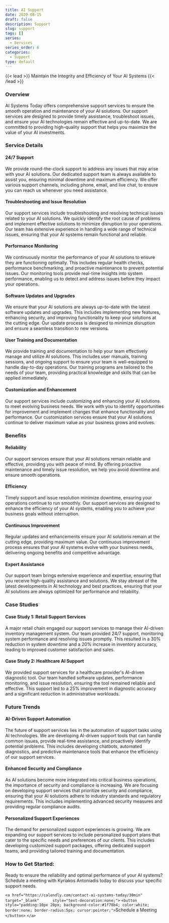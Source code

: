 ```yaml
---
title: AI Support
date: 2020-08-15
draft: false
description: Support
slug: support
tags: []
series:
  - Services
series_order: 6
categories:
  - Support
type: default
---
```

{{< lead >}}
Maintain the Integrity and Efficiency of Your AI Systems
{{< /lead >}}

### Overview

AI Systems Today offers comprehensive support services to ensure the smooth operation and maintenance of your AI solutions. Our support services are designed to provide timely assistance, troubleshoot issues, and ensure your AI technologies remain effective and up-to-date. We are committed to providing high-quality support that helps you maximize the value of your AI investments.

### Service Details

#### 24/7 Support

We provide round-the-clock support to address any issues that may arise with your AI solutions. Our dedicated support team is always available to assist you, ensuring minimal downtime and maximum efficiency. We offer various support channels, including phone, email, and live chat, to ensure you can reach us whenever you need assistance.

#### Troubleshooting and Issue Resolution

Our support services include troubleshooting and resolving technical issues related to your AI solutions. We quickly identify the root cause of problems and implement effective solutions to minimize disruption to your operations. Our team has extensive experience in handling a wide range of technical issues, ensuring that your AI systems remain functional and reliable.

#### Performance Monitoring

We continuously monitor the performance of your AI solutions to ensure they are functioning optimally. This includes regular health checks, performance benchmarking, and proactive maintenance to prevent potential issues. Our monitoring tools provide real-time insights into system performance, enabling us to detect and address issues before they impact your operations.

#### Software Updates and Upgrades

We ensure that your AI solutions are always up-to-date with the latest software updates and upgrades. This includes implementing new features, enhancing security, and improving functionality to keep your solutions at the cutting edge. Our update process is designed to minimize disruption and ensure a seamless transition to new versions.

#### User Training and Documentation

We provide training and documentation to help your team effectively manage and utilize AI solutions. This includes user manuals, training sessions, and ongoing support to ensure your team is well-equipped to handle day-to-day operations. Our training programs are tailored to the needs of your team, providing practical knowledge and skills that can be applied immediately.

#### Customization and Enhancement

Our support services include customizing and enhancing your AI solutions to meet evolving business needs. We work with you to identify opportunities for improvement and implement changes that enhance functionality and performance. Our customization services ensure that your AI solutions continue to deliver maximum value as your business grows and evolves.

### Benefits

#### Reliability

Our support services ensure that your AI solutions remain reliable and effective, providing you with peace of mind. By offering proactive maintenance and timely issue resolution, we help you avoid downtime and ensure smooth operations.

#### Efficiency

Timely support and issue resolution minimize downtime, ensuring your operations continue to run smoothly. Our support services are designed to enhance the efficiency of your AI systems, enabling you to achieve your business goals without interruption.

#### Continuous Improvement

Regular updates and enhancements ensure your AI solutions remain at the cutting edge, providing maximum value. Our continuous improvement process ensures that your AI systems evolve with your business needs, delivering ongoing benefits and competitive advantage.

#### Expert Assistance

Our support team brings extensive experience and expertise, ensuring that you receive high-quality assistance and solutions. We stay abreast of the latest developments in AI technology and best practices, ensuring that your AI solutions are always optimized for performance and reliability.

### Case Studies

#### Case Study 1: Retail Support Services

A major retail chain engaged our support services to manage their AI-driven inventory management system. Our team provided 24/7 support, monitoring system performance and resolving issues promptly. This resulted in a 30% reduction in system downtime and a 20% increase in inventory accuracy, leading to improved customer satisfaction and sales.

#### Case Study 2: Healthcare AI Support

We provided support services for a healthcare provider's AI-driven diagnostic tool. Our team handled software updates, performance monitoring, and issue resolution, ensuring the tool remained reliable and effective. This support led to a 25% improvement in diagnostic accuracy and a significant reduction in administrative workloads.

### Future Trends

#### AI-Driven Support Automation

The future of support services lies in the automation of support tasks using AI technologies. We are developing AI-driven support tools that can handle common issues, provide real-time assistance, and proactively identify potential problems. This includes developing chatbots, automated diagnostics, and predictive maintenance tools that enhance the efficiency of our support services.

#### Enhanced Security and Compliance

As AI solutions become more integrated into critical business operations, the importance of security and compliance is increasing. We are focusing on developing support services that prioritize security and compliance, ensuring that your AI solutions adhere to industry standards and regulatory requirements. This includes implementing advanced security measures and providing regular compliance audits.

#### Personalized Support Experiences

The demand for personalized support experiences is growing. We are expanding our support services to include personalized support plans that cater to the specific needs and preferences of our clients. This includes developing customized support packages, offering dedicated support teams, and providing tailored training and documentation.

### How to Get Started:

Ready to ensure the reliability and optimal performance of your AI systems? Schedule a meeting with Kyriakos Antoniadis today to discuss your specific support needs.

`<a href="https://calendly.com/contact-ai-systems-today/30min"      target="_blank"      style="text-decoration:none;">`
      `<button style="padding:10px 20px; background-color:#1f78b4; color:white; border:none; border-radius:5px; cursor:pointer;">`Schedule a Meeting
      `</button>`
    `</a>`
